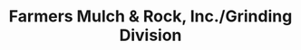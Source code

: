 ---
title: "Farmers Mulch & Rock, Inc./Grinding Division"
url: /dobson/farmers-mulch-und-rock-inc-grinding-division/
shop: Garten-Center
---